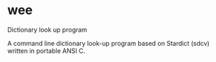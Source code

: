 # wee
Dictionary look up program

A command line dictionary look-up program based on Stardict (sdcv) written in portable ANSI C.
